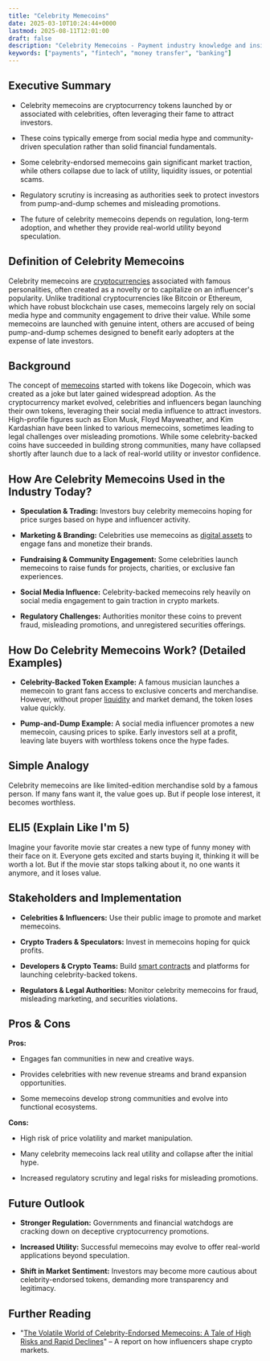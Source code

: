 ```yaml
---
title: "Celebrity Memecoins"
date: 2025-03-10T10:24:44+0000
lastmod: 2025-08-11T12:01:00
draft: false
description: "Celebrity Memecoins - Payment industry knowledge and insights"
keywords: ["payments", "fintech", "money transfer", "banking"]
---
```


## Executive Summary

- Celebrity memecoins are cryptocurrency tokens launched by or associated with celebrities, often leveraging their fame to attract investors.

- These coins typically emerge from social media hype and community-driven speculation rather than solid financial fundamentals.

- Some celebrity-endorsed memecoins gain significant market traction, while others collapse due to lack of utility, liquidity issues, or potential scams.

- Regulatory scrutiny is increasing as authorities seek to protect investors from pump-and-dump schemes and misleading promotions.

- The future of celebrity memecoins depends on regulation, long-term adoption, and whether they provide real-world utility beyond speculation.

## Definition of Celebrity Memecoins

Celebrity memecoins are [cryptocurrencies](https://faisalkhanllc.xyz/resources/payments-wiki/c/cryptocurrency/) associated with famous personalities, often created as a novelty or to capitalize on an influencer's popularity. Unlike traditional cryptocurrencies like Bitcoin or Ethereum, which have robust blockchain use cases, memecoins largely rely on social media hype and community engagement to drive their value. While some memecoins are launched with genuine intent, others are accused of being pump-and-dump schemes designed to benefit early adopters at the expense of late investors.

## Background

The concept of [memecoins](https://faisalkhanllc.xyz/resources/payments-wiki/m/meme-coins/) started with tokens like Dogecoin, which was created as a joke but later gained widespread adoption. As the cryptocurrency market evolved, celebrities and influencers began launching their own tokens, leveraging their social media influence to attract investors. High-profile figures such as Elon Musk, Floyd Mayweather, and Kim Kardashian have been linked to various memecoins, sometimes leading to legal challenges over misleading promotions. While some celebrity-backed coins have succeeded in building strong communities, many have collapsed shortly after launch due to a lack of real-world utility or investor confidence.

## How Are Celebrity Memecoins Used in the Industry Today?

- **Speculation & Trading:** Investors buy celebrity memecoins hoping for price surges based on hype and influencer activity.

- **Marketing & Branding:** Celebrities use memecoins as [digital assets](https://faisalkhanllc.xyz/resources/payments-wiki/d/digital-assets/) to engage fans and monetize their brands.

- **Fundraising & Community Engagement:** Some celebrities launch memecoins to raise funds for projects, charities, or exclusive fan experiences.

- **Social Media Influence:** Celebrity-backed memecoins rely heavily on social media engagement to gain traction in crypto markets.

- **Regulatory Challenges:** Authorities monitor these coins to prevent fraud, misleading promotions, and unregistered securities offerings.

## How Do Celebrity Memecoins Work? (Detailed Examples)

- **Celebrity-Backed Token Example:** A famous musician launches a memecoin to grant fans access to exclusive concerts and merchandise. However, without proper [liquidity](https://faisalkhanllc.xyz/resources/payments-wiki/l/liquidity-pool/) and market demand, the token loses value quickly.

- **Pump-and-Dump Example:** A social media influencer promotes a new memecoin, causing prices to spike. Early investors sell at a profit, leaving late buyers with worthless tokens once the hype fades.

## Simple Analogy

Celebrity memecoins are like limited-edition merchandise sold by a famous person. If many fans want it, the value goes up. But if people lose interest, it becomes worthless.

## ELI5 (Explain Like I'm 5)

Imagine your favorite movie star creates a new type of funny money with their face on it. Everyone gets excited and starts buying it, thinking it will be worth a lot. But if the movie star stops talking about it, no one wants it anymore, and it loses value.

## Stakeholders and Implementation

- **Celebrities & Influencers:** Use their public image to promote and market memecoins.

- **Crypto Traders & Speculators:** Invest in memecoins hoping for quick profits.

- **Developers & Crypto Teams:** Build [smart contracts](https://faisalkhanllc.xyz/resources/payments-wiki/s/smart-contract/) and platforms for launching celebrity-backed tokens.

- **Regulators & Legal Authorities:** Monitor celebrity memecoins for fraud, misleading marketing, and securities violations.

## Pros & Cons

**Pros:**

- Engages fan communities in new and creative ways.

- Provides celebrities with new revenue streams and brand expansion opportunities.

- Some memecoins develop strong communities and evolve into functional ecosystems.

**Cons:**

- High risk of price volatility and market manipulation.

- Many celebrity memecoins lack real utility and collapse after the initial hype.

- Increased regulatory scrutiny and legal risks for misleading promotions.

## Future Outlook

- **Stronger Regulation:** Governments and financial watchdogs are cracking down on deceptive cryptocurrency promotions.

- **Increased Utility:** Successful memecoins may evolve to offer real-world applications beyond speculation.

- **Shift in Market Sentiment:** Investors may become more cautious about celebrity-endorsed tokens, demanding more transparency and legitimacy.

## Further Reading

- "[The Volatile World of Celebrity-Endorsed Memecoins: A Tale of High Risks and Rapid Declines](https://spectrum-search.com/celebrity-endorsed-memecoins-high-risks-and-the-quest-for-quick-gains/)" – A report on how influencers shape crypto markets.